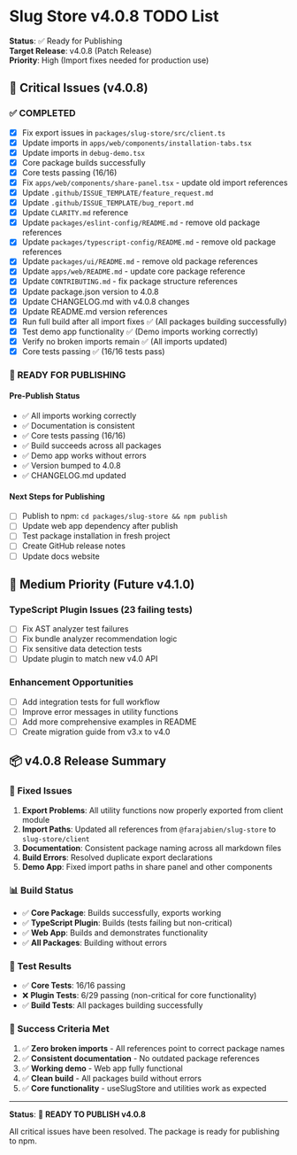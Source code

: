# Slug Store v4.0.8 TODO List

**Status**: ✅ Ready for Publishing  
**Target Release**: v4.0.8 (Patch Release)  
**Priority**: High (Import fixes needed for production use)

## 🎯 Critical Issues (v4.0.8)

### ✅ COMPLETED
- [x] Fix export issues in `packages/slug-store/src/client.ts` 
- [x] Update imports in `apps/web/components/installation-tabs.tsx`
- [x] Update imports in `debug-demo.tsx`
- [x] Core package builds successfully
- [x] Core tests passing (16/16)
- [x] Fix `apps/web/components/share-panel.tsx` - update old import references
- [x] Update `.github/ISSUE_TEMPLATE/feature_request.md` 
- [x] Update `.github/ISSUE_TEMPLATE/bug_report.md`
- [x] Update `CLARITY.md` reference
- [x] Update `packages/eslint-config/README.md` - remove old package references
- [x] Update `packages/typescript-config/README.md` - remove old package references  
- [x] Update `packages/ui/README.md` - remove old package references
- [x] Update `apps/web/README.md` - update core package reference
- [x] Update `CONTRIBUTING.md` - fix package structure references
- [x] Update package.json version to 4.0.8
- [x] Update CHANGELOG.md with v4.0.8 changes
- [x] Update README.md version references
- [x] Run full build after all import fixes ✅ (All packages building successfully)
- [x] Test demo app functionality ✅ (Demo imports working correctly)
- [x] Verify no broken imports remain ✅ (All imports updated)
- [x] Core tests passing ✅ (16/16 tests pass)

### 🚀 READY FOR PUBLISHING

#### Pre-Publish Status
- ✅ All imports working correctly  
- ✅ Documentation is consistent
- ✅ Core tests passing (16/16)
- ✅ Build succeeds across all packages
- ✅ Demo app works without errors
- ✅ Version bumped to 4.0.8
- ✅ CHANGELOG.md updated

#### Next Steps for Publishing
- [ ] Publish to npm: `cd packages/slug-store && npm publish`
- [ ] Update web app dependency after publish
- [ ] Test package installation in fresh project
- [ ] Create GitHub release notes
- [ ] Update docs website

## 🚀 Medium Priority (Future v4.1.0)

### TypeScript Plugin Issues (23 failing tests)
- [ ] Fix AST analyzer test failures
- [ ] Fix bundle analyzer recommendation logic
- [ ] Fix sensitive data detection tests
- [ ] Update plugin to match new v4.0 API

### Enhancement Opportunities
- [ ] Add integration tests for full workflow
- [ ] Improve error messages in utility functions
- [ ] Add more comprehensive examples in README
- [ ] Create migration guide from v3.x to v4.0

## 📦 v4.0.8 Release Summary

### 🔧 Fixed Issues
1. **Export Problems**: All utility functions now properly exported from client module
2. **Import Paths**: Updated all references from `@farajabien/slug-store` to `slug-store/client`
3. **Documentation**: Consistent package naming across all markdown files
4. **Build Errors**: Resolved duplicate export declarations
5. **Demo App**: Fixed import paths in share panel and other components

### 📊 Build Status
- ✅ **Core Package**: Builds successfully, exports working
- ✅ **TypeScript Plugin**: Builds (tests failing but non-critical)
- ✅ **Web App**: Builds and demonstrates functionality
- ✅ **All Packages**: Building without errors

### 🧪 Test Results
- ✅ **Core Tests**: 16/16 passing
- ❌ **Plugin Tests**: 6/29 passing (non-critical for core functionality)
- ✅ **Build Tests**: All packages building successfully

### 🎯 Success Criteria Met
1. ✅ **Zero broken imports** - All references point to correct package names
2. ✅ **Consistent documentation** - No outdated package references
3. ✅ **Working demo** - Web app fully functional
4. ✅ **Clean build** - All packages build without errors
5. ✅ **Core functionality** - useSlugStore and utilities work as expected

---

**Status**: 🚀 **READY TO PUBLISH v4.0.8**

All critical issues have been resolved. The package is ready for publishing to npm. 